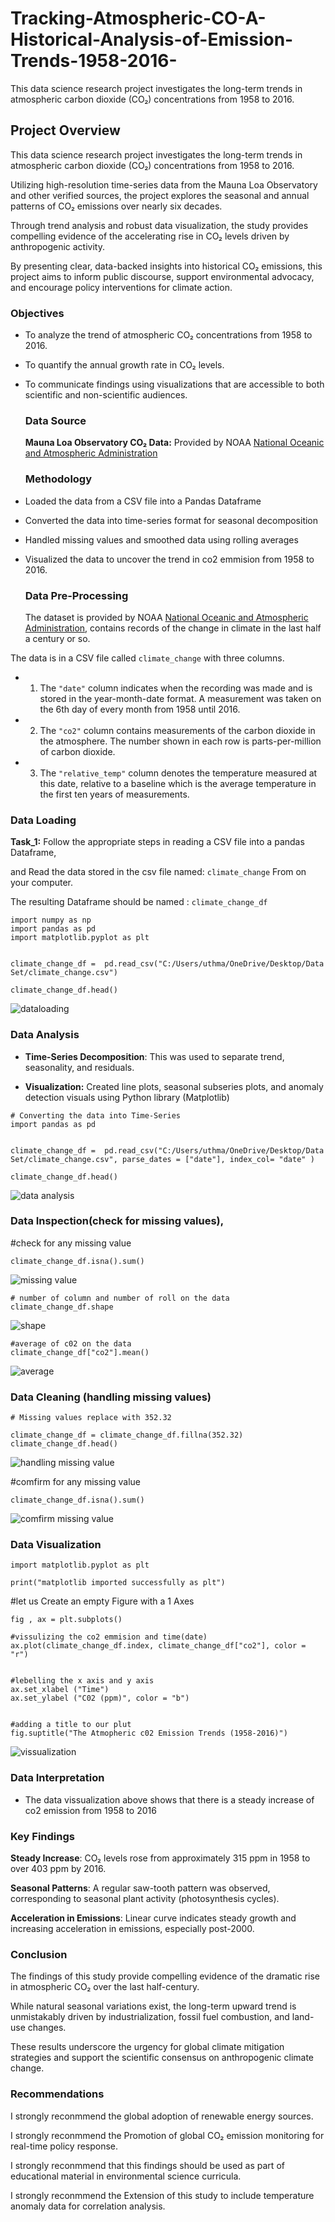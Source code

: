 # Tracking-Atmospheric-CO-A-Historical-Analysis-of-Emission-Trends-1958-2016-
This data science research project investigates the long-term trends in atmospheric carbon dioxide (CO₂) concentrations from 1958 to 2016.


## Project Overview

This data science research project investigates the long-term trends in atmospheric carbon dioxide (CO₂) concentrations from 1958 to 2016.

Utilizing high-resolution time-series data from the Mauna Loa Observatory and other verified sources, the project explores the seasonal and annual patterns of CO₂ emissions over nearly six decades.

Through trend analysis and robust data visualization, the study provides compelling evidence of the accelerating rise in CO₂ levels driven by anthropogenic activity.

By presenting clear, data-backed insights into historical CO₂ emissions, this project aims to inform public discourse, support environmental advocacy, and encourage policy interventions for climate action.


### Objectives

- To analyze the trend of atmospheric CO₂ concentrations from 1958 to 2016.

- To quantify the annual growth rate in CO₂ levels.

- To communicate findings using visualizations that are accessible to both scientific and non-scientific audiences.


  ### Data Source
  
  **Mauna Loa Observatory CO₂ Data:** Provided by NOAA [National Oceanic and Atmospheric Administration](https://gml.noaa.gov/ccgg/trends/)


  ### Methodology
  
- Loaded the data from a CSV file into a Pandas Dataframe

- Converted the data into time-series format for seasonal decomposition

- Handled missing values and smoothed data using rolling averages

- Visualized the data to uncover the trend in co2 emmision from 1958 to 2016.


  ### Data Pre-Processing

  The dataset is provided by NOAA [National Oceanic and Atmospheric Administration](https://gml.noaa.gov/ccgg/trends/),  contains records of the change in climate in the last half a century or so. 

The data is in a CSV file called `climate_change` with three columns. 

- 1. The `"date"` column indicates when the recording was made and is stored in the year-month-date format.
     A measurement was taken on the 6th day of every month from 1958 until 2016. 


- 2. The  `"co2"` column contains measurements of the carbon dioxide in the atmosphere.
     The number shown in each row is parts-per-million of carbon dioxide. 


- 3. The  `"relative_temp"` column denotes the temperature measured at this date, relative to a baseline which is the average        temperature in the first ten years of measurements. 



### Data Loading

__Task_1:__ Follow the appropriate steps in reading a CSV file into a pandas Dataframe, 


and  Read the data stored  in the csv file named:  `climate_change` From on your computer.


The resulting Dataframe should be named : `climate_change_df`

```
import numpy as np
import pandas as pd 
import matplotlib.pyplot as plt


climate_change_df =  pd.read_csv("C:/Users/uthma/OneDrive/Desktop/Data Set/climate_change.csv")

climate_change_df.head()

```
![dataloading](https://github.com/user-attachments/assets/28c1ab4e-7274-4666-8214-f49da222239f)




###  Data Analysis

- **Time-Series Decomposition**: This was used to separate trend, seasonality, and residuals.

- **Visualization:** Created line plots,  seasonal subseries plots, and anomaly detection visuals using Python library (Matplotlib)
```
# Converting the data into Time-Series
import pandas as pd 


climate_change_df =  pd.read_csv("C:/Users/uthma/OneDrive/Desktop/Data Set/climate_change.csv", parse_dates = ["date"], index_col= "date" )

climate_change_df.head()

```
![data analysis](https://github.com/user-attachments/assets/9f542a6f-e884-4b10-9771-bb369ae604dc)



###  Data Inspection(check for missing values),

#check for any missing value
```
climate_change_df.isna().sum()
```
![missing value](https://github.com/user-attachments/assets/8d7e2d9a-df2b-4a5d-826c-90e1b856c113)


```
# number of column and number of roll on the data
climate_change_df.shape
```
![shape](https://github.com/user-attachments/assets/c4657228-8318-4839-80c5-de6be7c8f63c)

```
#average of c02 on the data
climate_change_df["co2"].mean()
```
![average](https://github.com/user-attachments/assets/8c4c8d12-0f81-4207-887a-d9f4088d1bd9)


### Data Cleaning (handling missing values) 

```
# Missing values replace with 352.32

climate_change_df = climate_change_df.fillna(352.32)
climate_change_df.head()
```
![handling missing value](https://github.com/user-attachments/assets/6bf065a6-4278-4111-9f2e-2c0cf6ba501c)



#comfirm for any missing value
```
climate_change_df.isna().sum()
```
![comfirm missing value](https://github.com/user-attachments/assets/f5f49033-0012-4c1d-8044-a3df92f95a39)



### Data Visualization

```
import matplotlib.pyplot as plt 

print("matplotlib imported successfully as plt")

```


#let us Create an empty Figure with a 1 Axes
```
fig , ax = plt.subplots()

#vissulizing the co2 emmision and time(date)
ax.plot(climate_change_df.index, climate_change_df["co2"], color = "r")


#lebelling the x axis and y axis
ax.set_xlabel ("Time")
ax.set_ylabel ("C02 (ppm)", color = "b")


#adding a title to our plut
fig.suptitle("The Atmopheric c02 Emission Trends (1958-2016)")

```

![vissualization](https://github.com/user-attachments/assets/6d7a734d-2223-4042-a3f0-7f1218e6b455)


###  Data Interpretation


- The data vissualization above shows that there is a steady increase of co2 emission from 1958 to 2016


### Key Findings


**Steady Increase**: CO₂ levels rose from approximately 315 ppm in 1958 to over 403 ppm by 2016.

**Seasonal Patterns**: A regular saw-tooth pattern was observed, corresponding to seasonal plant activity (photosynthesis cycles).

**Acceleration in Emissions**: Linear curve indicates steady growth and increasing acceleration in emissions, especially post-2000.



### Conclusion


The findings of this study provide compelling evidence of the dramatic rise in atmospheric CO₂ over the last half-century.

While natural seasonal variations exist, the long-term upward trend is unmistakably driven by industrialization, fossil fuel combustion, and land-use changes. 

These results underscore the urgency for global climate mitigation strategies and support the scientific consensus on anthropogenic climate change.



### Recommendations


I strongly reconmmend  the global adoption of renewable energy sources.

I strongly reconmmend the Promotion of  global CO₂ emission monitoring for real-time policy response.

I strongly reconmmend that this  findings should be used as part of educational material in environmental science curricula.

I strongly reconmmend the Extension of this  study to include temperature anomaly data for correlation analysis.









































































  












